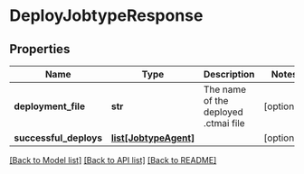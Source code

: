 # DeployJobtypeResponse

## Properties
Name | Type | Description | Notes
------------ | ------------- | ------------- | -------------
**deployment_file** | **str** | The name of the deployed .ctmai file | [optional] 
**successful_deploys** | [**list[JobtypeAgent]**](JobtypeAgent.md) |  | [optional] 

[[Back to Model list]](../README.md#documentation-for-models) [[Back to API list]](../README.md#documentation-for-api-endpoints) [[Back to README]](../README.md)



